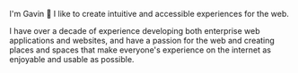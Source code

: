 I'm Gavin 👋  I like to create intuitive and accessible experiences for the web.

I have over a decade of experience developing both enterprise web applications and websites, and have a passion for the web and creating places and spaces that make everyone's experience on the internet as enjoyable and usable as possible.

